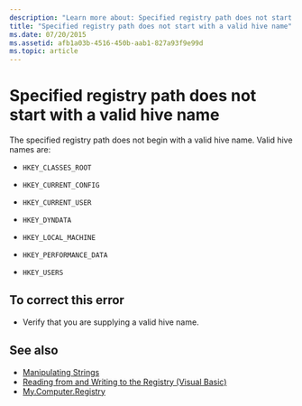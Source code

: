 ```yaml
---
description: "Learn more about: Specified registry path does not start with a valid hive name"
title: "Specified registry path does not start with a valid hive name"
ms.date: 07/20/2015
ms.assetid: afb1a03b-4516-450b-aab1-827a93f9e99d
ms.topic: article
---
```

# Specified registry path does not start with a valid hive name

The specified registry path does not begin with a valid hive name. Valid hive names are:  
  
- `HKEY_CLASSES_ROOT`  
  
- `HKEY_CURRENT_CONFIG`  
  
- `HKEY_CURRENT_USER`  
  
- `HKEY_DYNDATA`  
  
- `HKEY_LOCAL_MACHINE`  
  
- `HKEY_PERFORMANCE_DATA`  
  
- `HKEY_USERS`  
  
## To correct this error  
  
- Verify that you are supplying a valid hive name.  
  
## See also

- [Manipulating Strings](../../standard/base-types/best-practices-strings.md)
- [Reading from and Writing to the Registry (Visual Basic)](../developing-apps/programming/computer-resources/reading-from-and-writing-to-the-registry.md)
- [My.Computer.Registry](xref:Microsoft.VisualBasic.MyServices.RegistryProxy)
